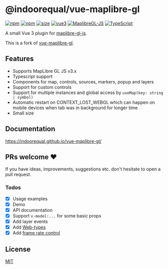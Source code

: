 # @indoorequal/vue-maplibre-gl

[![npm](https://img.shields.io/npm/v/@indoorequal/vue-maplibre-gl.svg?style=flat-square)](https://www.npmjs.com/package/@indoorequal/vue-maplibre-gl)
[![npm](https://img.shields.io/npm/dm/@indoorequal/vue-maplibre-gl?style=flat-square)](https://www.npmjs.com/package/@indoorequal/vue-maplibre-gl)
[![size](https://img.shields.io/bundlephobia/minzip/@indoorequal/vue-maplibre-gl?label=size&style=flat-square)](https://bundlephobia.com/package/@indoorequal/vue-maplibre-gl)
[![vue3](https://img.shields.io/badge/vue-3.x-brightgreen.svg?style=flat-square)](https://vuejs.org/)
[![MaplibreGL-JS](https://img.shields.io/badge/Maplibre%20GL%20JS-3.x-brightgreen?style=flat-square)](https://maplibre.org/projects/maplibre-gl-js/)
[![TypeScript](https://img.shields.io/badge/-TypeScript-informational?style=flat-square)](https://www.typescriptlang.org/)

A small Vue 3 plugin for [maplibre-gl-js](https://github.com/maplibre/maplibre-gl-js).

This is a fork of [vue-maplibre-gl](https://github.com/razorness/vue-maplibre-gl).

## Features

- Supports MapLibre GL JS v3.x
- Typescript support
- Components for map, controls, sources, markers, popup and layers
- Support for custom controls
- Support for multiple instances and global access by `useMap(key: string | symbol)`
- Automatic restart on CONTEXT_LOST_WEBGL which can happen on mobile devices when tab was in background for longer time
- Small size


## Documentation

https://indoorequal.github.io/vue-maplibre-gl/

## PRs welcome ♥

If you have ideas, improvements, suggestions etc. don't hesitate to open a pull request.

### Todos

- [x] Usage examples
- [x] Demo
- [x] API documentation
- [x] Support `v-model:...` for some basic props
- [x] Add layer events
- [x] Add [Web-types](https://github.com/JetBrains/web-types)
- [x] Add [frame rate control](https://github.com/mapbox/mapbox-gl-framerate)

## License

[MIT](http://opensource.org/licenses/MIT)
